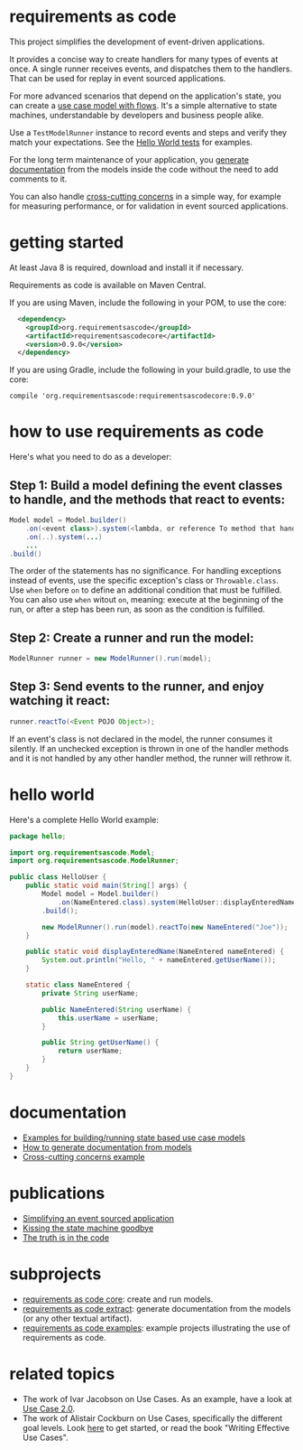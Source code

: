 # requirements as code
This project simplifies the development of event-driven applications.

It provides a concise way to create handlers for many types of events at once.
A single runner receives events, and dispatches them to the handlers. That can be used for replay in event sourced applications.

For more advanced scenarios that depend on the application's state, 
you can create a [use case model with flows](https://github.com/bertilmuth/requirementsascode/tree/master/requirementsascodeexamples/helloworld).
It's a simple alternative to state machines,
understandable by developers and business people alike.

Use a ```TestModelRunner``` instance to record events and steps and verify they match your expectations. See the [Hello World tests](https://github.com/bertilmuth/requirementsascode/blob/master/requirementsascodeexamples/helloworld/src/test/java/helloworld/HelloWorldTest.java) for examples.

For the long term maintenance of your application,
you [generate documentation](https://github.com/bertilmuth/requirementsascode/tree/master/requirementsascodeextract) 
from the models inside the code without the need to add comments to it.

You can also handle [cross-cutting concerns](https://github.com/bertilmuth/requirementsascode/tree/master/requirementsascodeexamples/crosscuttingconcerns) in a simple way, for example for measuring performance, or for validation in event sourced applications.

# getting started
At least Java 8 is required, download and install it if necessary.

Requirements as code is available on Maven Central.

If you are using Maven, include the following in your POM, to use the core:

``` xml
  <dependency>
    <groupId>org.requirementsascode</groupId>
    <artifactId>requirementsascodecore</artifactId>
    <version>0.9.0</version>
  </dependency>
```

If you are using Gradle, include the following in your build.gradle, to use the core:

```
compile 'org.requirementsascode:requirementsascodecore:0.9.0'
```
# how to use requirements as code
Here's what you need to do as a developer:

## Step 1: Build a model defining the event classes to handle, and the methods that react to events:
``` java
Model model = Model.builder()
	.on(<event class>).system(<lambda, or reference To method that handles event>)
	.on(..).system(...)
	...
.build()
```

The order of the statements has no significance.
For handling exceptions instead of events, use the specific exception's class or `Throwable.class`.
Use `when` before `on` to define an additional condition that must be fulfilled.
You can also use `when` witout `on`, meaning: execute at the beginning of the run, or after a step has been run,
as soon as the condition is fulfilled.

## Step 2: Create a runner and run the model:
``` java
ModelRunner runner = new ModelRunner().run(model);
```

## Step 3: Send events to the runner, and enjoy watching it react:
``` java
runner.reactTo(<Event POJO Object>);
```
If an event's class is not declared in the model, the runner consumes it silently.
If an unchecked exception is thrown in one of the handler methods and it is not handled by any 
other handler method, the runner will rethrow it.

# hello world
Here's a complete Hello World example:

``` java
package hello;

import org.requirementsascode.Model;
import org.requirementsascode.ModelRunner;

public class HelloUser {
	public static void main(String[] args) {
		Model model = Model.builder()
			.on(NameEntered.class).system(HelloUser::displayEnteredName)
		.build();

		new ModelRunner().run(model).reactTo(new NameEntered("Joe"));
	}

	public static void displayEnteredName(NameEntered nameEntered) {
		System.out.println("Hello, " + nameEntered.getUserName());
	}

	static class NameEntered {
		private String userName;

		public NameEntered(String userName) {
			this.userName = userName;
		}

		public String getUserName() {
			return userName;
		}
	}
}
```

# documentation
* [Examples for building/running state based use case models](https://github.com/bertilmuth/requirementsascode/tree/master/requirementsascodeexamples/helloworld)
* [How to generate documentation from models](https://github.com/bertilmuth/requirementsascode/tree/master/requirementsascodeextract)
* [Cross-cutting concerns example](https://github.com/bertilmuth/requirementsascode/tree/master/requirementsascodeexamples/crosscuttingconcerns)

# publications
* [Simplifying an event sourced application](https://dev.to/bertilmuth/simplifying-an-event-sourced-application-1klp)
* [Kissing the state machine goodbye](https://dev.to/bertilmuth/kissing-the-state-machine-goodbye-34n9)
* [The truth is in the code](https://medium.freecodecamp.org/the-truth-is-in-the-code-86a712362c99)

# subprojects
* [requirements as code core](https://github.com/bertilmuth/requirementsascode/tree/master/requirementsascodecore): create and run models. 
* [requirements as code extract](https://github.com/bertilmuth/requirementsascode/tree/master/requirementsascodeextract): generate documentation from the models (or any other textual artifact).
* [requirements as code examples](https://github.com/bertilmuth/requirementsascode/tree/master/requirementsascodeexamples): example projects illustrating the use of requirements as code.

# related topics
* The work of Ivar Jacobson on Use Cases. As an example, have a look at [Use Case 2.0](https://www.ivarjacobson.com/publications/white-papers/use-case-ebook).
* The work of Alistair Cockburn on Use Cases, specifically the different goal levels. Look [here](http://alistair.cockburn.us/Use+case+fundamentals) to get started, or read the book "Writing Effective Use Cases".
